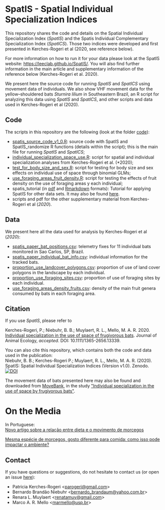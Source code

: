 # SpatIS - Spatial Individual Specialization Indices

This repository shares the code and details on the Spatial Individual Specialization Index (*SpatIS*) and the Spatis Individual Complementary Specialization Index (*SpatICS*). Those two indices were developed and first presented in Kerches-Rogeri et al (2020, see reference below).

For more information on how to run it for your data please look at the SpatIS website: https://leeclab.github.io/SpatIS/. You will also find further information in the main article and supplementary information of the reference below (Kerches-Rogeri et al. 2020). 

We present here the source code for running *SpatIS* and *SpatICS* using movement data of individuals. We also show VHF movement data for the yellow–shouldered bats *Sturnira lilium* in Southeastern Brazil, an R script for analyzing this data using *SpatIS* and *SpatICS*, and other scripts and data used in Kerches-Rogeri et al (2020).

## Code

The scripts in this repository are the following (look at the folder [code](https://github.com/LEEClab/SpatIS/tree/master/code)):
- [spatis_source_code_v1_0.R](https://github.com/LEEClab/SpatIS/blob/master/code/spatis_source_code_v1_0.R): source code with SpatIS and SpatIS_randomize R functions (details within the script); this is the main file for running *SpatIS* and *SpatICS*;
- [individual_specialization_space_use.R](https://github.com/LEEClab/SpatIS/blob/master/code/individual_specialization_space_use.R): script for spatial and individual specialization analyses from Kerches-Rogeri et al. (*2020);
- [test_for_body_size_and_sex.R](https://github.com/LEEClab/SpatIS/blob/master/code/test_for_body_size_and_sex.R): script for testing for body size and sex effects on individual use of space through binomial GLMs;
- [use_foraging_areas_fruit_density.R](https://github.com/LEEClab/SpatIS/blob/master/code/use_foraging_areas_fruit_density.R): script for testing the effects of fruit density on the use of foraging areas y each individual;
- spatis_tutorial (in [pdf](https://github.com/LEEClab/SpatIS/blob/master/spatis_tutorial/spatis_tutorial.pdf) and [Rmarkdown](https://github.com/LEEClab/SpatIS/blob/master/code/spatis_tutorial.Rmd) formats): Tutorial for applying SpatIS for other data sets. It may also be found [here](https://github.com/LEEClab/SpatIS/tree/master/spatis_tutorial).
- scripts and pdf for the other supplementary material from Kerches-Rogeri et al (*2020*). 

## Data

We present here all the data used for analysis by Kerches-Rogeri et al (*2020*):
- [spatis_paper_bat_positions.csv](https://github.com/LEEClab/SpatIS/blob/master/data/spatis_paper_bat_positions.csv): telemetry fixes for 11 individual bats monitored in Sao Carlos, SP, Brazil.
- [spatis_paper_individual_bat_info.csv](https://github.com/LEEClab/SpatIS/blob/master/data/spatis_paper_individual_bat_info.csv): individual information for the tracked bats.
- [proportion_use_landcover_polygons.csv](https://github.com/LEEClab/SpatIS/blob/master/data/proportion_use_landcover_polygons.csv): proportion of use of land cover polygons in the landscape by each individual.
- [proportion_use_foraging_sites.csv](https://github.com/LEEClab/SpatIS/blob/master/data/proportion_use_foraging_sites.csv): proportion of use of foraging sites by each individual.
- [use_foraging_areas_density_fruits.csv](https://github.com/LEEClab/SpatIS/blob/master/data/use_foraging_areas_density_fruits.csv): density of the main fruit genera consumed by bats in each foraging area.

## Citation

If you use *SpatIS*, please refer to

Kerches-Rogeri, P.; Niebuhr, B. B.; Muylaert, R. L., Mello, M. A. R. 2020. [Individual specialization in the use of space of frugivorous bats](https://besjournals.onlinelibrary.wiley.com/doi/abs/10.1111/1365-2656.13339). Journal of Animal Ecology, *accepted*. DOI: 10.1111/1365-2656.13339.

You can also cite this repository, which contains both the code and data used in the publication:  
Niebuhr, B. B.; Kerches-Rogeri P.; Muylaert, R. L., Mello, M. A. R. (2020). SpatIS: Spatial Individual Specialization Indices (Version v1.0). Zenodo.
[![DOI](https://zenodo.org/badge/95931986.svg)](https://zenodo.org/badge/latestdoi/95931986)

The movement data of bats presented here may also be found and downloaded from [MoveBank](www.movebank.org), in the study ["Individual specialization in the use of space by frugivorous bats"](https://www.movebank.org/cms/webapp?gwt_fragment=page=studies,path=study577905925).

# On the Media

In Portuguese:  
[Novo artigo sobre a relação entre dieta e o movimento de morcegos](https://marcomellolab.wordpress.com/2020/09/14/rogeri2020/#more-1976)

[Mesma espécie de morcegos, gosto diferente para comida: como isso pode impactar o ambiente?](https://jornal.usp.br/ciencias/mesma-especie-de-morcegos-gosto-diferente-para-comida-como-isso-pode-impactar-o-ambiente%E2%80%8B/)

## Contact

If you have questions or suggestions, do not hesitate to contact us (or open an issue [here](https://github.com/LEEClab/SpatIS/issues)):
+ Patricia Kerches-Rogeri <<parogeri@gmail.com>>  
+ Bernardo Brandão Niebuhr <<bernardo_brandaum@yahoo.com.br>>  
+ Renara L. Muylaert <<renatamuy@gmail.com>>  
+ Marco A. R. Mello <<marmello@usp.br>>
